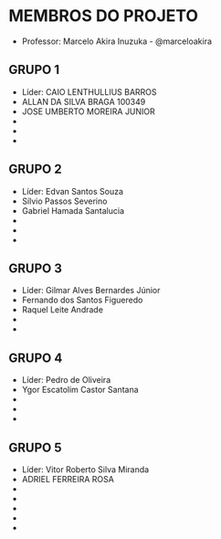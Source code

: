 MEMBROS DO PROJETO
==================

* Professor: Marcelo Akira Inuzuka - @marceloakira

GRUPO 1
-------
* Líder: CAIO LENTHULLIUS BARROS
* ALLAN DA SILVA BRAGA 100349
* JOSE UMBERTO MOREIRA JUNIOR
* 
* 
* 


GRUPO 2
-------
* Líder: Edvan Santos Souza
* Sílvio Passos Severino
* Gabriel Hamada Santalucia
* 
* 
* 

GRUPO 3
-------
* Líder: Gilmar Alves Bernardes Júnior
* Fernando dos Santos Figueredo
* Raquel Leite Andrade
* 
* 


GRUPO 4
-------
* Líder: Pedro de Oliveira
* Ygor Escatolim Castor Santana
* 
* 
* 

GRUPO 5
-------
* Líder: Vitor Roberto Silva Miranda
* ADRIEL FERREIRA ROSA
* 
* 
* 
*
*
